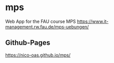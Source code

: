 # mps
Web App for the FAU course MPS https://www.it-management.rw.fau.de/mps-uebungen/

## Github-Pages
https://nico-oas.github.io/mps/
